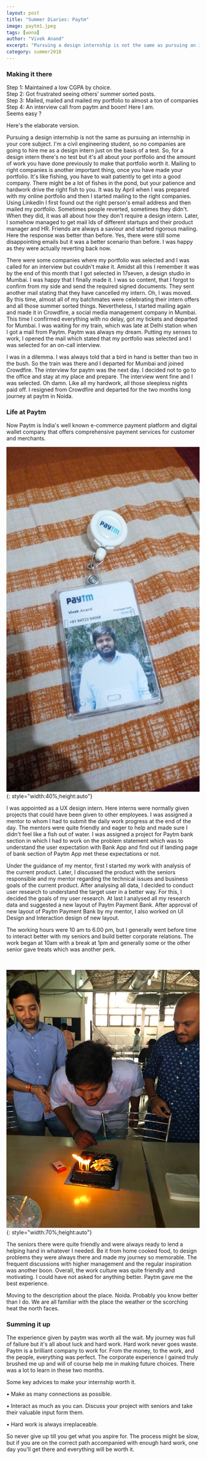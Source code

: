 ```yaml
---
layout: post
title: "Summer Diaries: Paytm"
image: paytm1.jpeg
tags: [wona]
author: "Vivek Anand"
excerpt: "Pursuing a design internship is not the same as pursuing an internship in your core subject. I'm a civil engineering student, so no companies are going to hire me as a design intern just on the basis of a test. So, for a design intern there's no test but it's all about your portfolio and the amount of work you have done previously to make that portfolio worth it."
category: summer2018
---
```


### Making it there

Step 1: Maintained a low CGPA by choice. <br>
Step 2: Got frustrated seeing others’ summer sorted posts. <br>
Step 3: Mailed, mailed and mailed my portfolio to almost a ton of companies <br>
Step 4: An interview call from paytm and boom! Here I am. <br>
Seems easy ?

Here's the elaborate version. 

Pursuing a design internship is not the same as pursuing an internship in your core subject. I'm a civil engineering student, so no companies are going to hire me as a design intern just on the basis of a test. So, for a design intern there's no test but it's all about your portfolio and the amount of work you have done previously to make that portfolio worth it. Mailing to right companies is another important thing, once you have made your portfolio. It's like fishing, you have to wait patiently to get into a good company. There might be a lot of fishes in the pond, but your patience and hardwork drive the right fish to you. 
It was by April when I was prepared with my online portfolio and then  I started mailing to the right companies. Using LinkedIn I first found out the right person's email address and then mailed my portfolio. Sometimes people reverted, sometimes they didn't. When they did, it was all about how they don't require a design intern. Later, I somehow managed to get mail Ids of different startups and their product manager and HR. Friends are always a saviour and started rigorous mailing. Here the response was better than before. Yes, there were still some disappointing emails but it was a better scenario than before. I was happy as they were actually reverting back now.  

There were some companies where my portfolio was selected and I was called for an interview but couldn't make it. 
Amidst all this I remember it was by the end of this month that I got selected in 17seven, a design studio in Mumbai. I was happy that I finally made it. I was so content, that I forgot to confirm from my side and send the required signed documents. They sent another mail stating that they have cancelled my intern. Oh, I was moved. By this time, almost all of my batchmates were celebrating their intern offers and all those summer sorted things. Nevertheless, I started mailing again and made it in Crowdfire, a social media management company in Mumbai. This time I confirmed everything with no delay, got my tickets and departed for Mumbai. I was waiting for my train, which was late at Delhi station when I got a mail from Paytm. Paytm was always my dream. Putting my senses to work, I opened the mail which stated that my portfolio was selected and I was selected for an on-call interview.  

I was in a dilemma. I was always told that a bird in hand is better than two in the bush. So the train was there and I departed for Mumbai and joined Crowdfire. The interview for paytm was the next day. I decided not to go to the office and stay at my place and prepare. The interview went fine and I was selected. Oh damn. Like all my hardwork, all those sleepless nights paid off. I resigned from Crowdfire and departed for the two months long journey at paytm in Noida.


### Life at Paytm

Now  Paytm is India's  well known e-commerce payment platform and digital wallet company  that offers comprehensive payment services for customer and merchants.

![pic2](/images/posts/paytm2.jpeg){: style="width:40%;height:auto"}

I was appointed as a UX design intern. Here interns were normally given projects that could have been given to other employees. I was assigned a mentor to whom I had to submit the daily work progress at the end of the day.  The mentors were quite friendly and eager to help and made sure I didn't feel like a fish out of water. I was assigned a project  for Paytm bank section in which I had to work on the problem statement which was to understand the user expectation with Bank App and find out if landing page of bank section of Paytm App met these expectations or not.

Under the guidance of my mentor, first I started my work with analysis of the current product. Later, I discussed the product with the seniors responsible and my mentor regarding the technical issues and business goals of the current product. After analysing all data, I decided to conduct user research to understand the target user in a better way. For this, I decided the goals of my user research. At last I analysed all my research data and suggested a new layout of Paytm Payment Bank. After approval of new layout of Paytm Payment Bank by my mentor, I also worked on UI Design and Interaction design of new layout.

The working hours were 10 am to 6.00 pm, but I generally went before time to interact better with my seniors and build better corporate relations. The work began at 10am with a break at 1pm and generally some or the other senior gave treats which was another perk. 

<br>

![pic3](/images/posts/paytm3.jpeg){: style="width:70%;height:auto"}

The seniors there were quite friendly and were always ready to lend a helping hand in whatever I needed. Be it from home cooked food, to design problems they were always there and made my journey so memorable. The frequent discussions with higher management and the regular inspiration was another boon. Overall, the work culture was quite friendly and motivating. I could have not asked for anything better. Paytm gave me the best experience.

Moving to the description about the place. Noida. Probably you know better than I do. We are all familiar with the place the weather or the scorching heat the north faces.


### Summing it up

The experience given by paytm was worth all the wait.  My journey was full of failure but it's all about luck and hard work. Hard work never goes waste. Paytm is a brilliant company to work for. From the money, to the work, and the people, everything was perfect. The corporate experience I gained truly brushed me up and will of course help me in making future choices. There was a lot to learn in these two months. 

Some key advices to make your internship worth it. 

• Make as many connections as possible. 

• Interact as much as you can. Discuss your project with seniors and take their valuable input form them.

• Hard work is always irreplaceable. 

So never give up till you get what you aspire for. The process might be slow, but if you are on the correct path accompanied with enough hard work, one day you'll get there and everything will be worth it.
